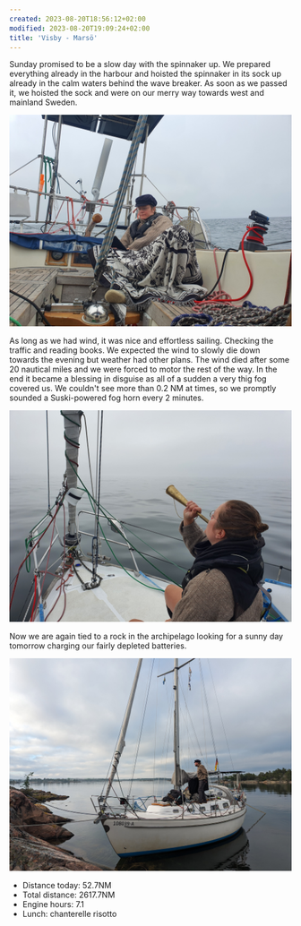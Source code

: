 ```yaml
---
created: 2023-08-20T18:56:12+02:00
modified: 2023-08-20T19:09:24+02:00
title: 'Visby - Marsö'
---
```


Sunday promised to be a slow day with the spinnaker up. We prepared everything already in the harbour and hoisted the spinnaker in its sock up already in the calm waters behind the wave breaker. As soon as we passed it, we hoisted the sock and were on our merry way towards west and mainland Sweden. 

![Image](../2023/3791420ad53b980e9cba9521f998224d.jpg) 

As long as we had wind, it was nice and effortless sailing. Checking the traffic and reading books. We expected the wind to slowly die down towards the evening but weather had other plans. The wind died after some 20 nautical miles and we were forced to motor the rest of the way. In the end it became a blessing in disguise as all of a sudden a very thig fog covered us. We couldn't see more than 0.2 NM at times, so we promptly sounded a Suski-powered fog horn every 2 minutes.

![Image](../2023/a4840eb5da5fcefdeecfaef7c2e8617d.jpg) 

Now we are again tied to a rock in the archipelago looking for a sunny day tomorrow charging our fairly depleted batteries.

![Image](../2023/bb0509663fc5daa2ebec624f409334d3.jpg) 

* Distance today: 52.7NM
* Total distance: 2617.7NM
* Engine hours: 7.1
* Lunch: chanterelle risotto
